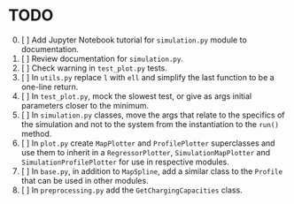 # TODO

0. [ ] Add Jupyter Notebook tutorial for `simulation.py` module to documentation.
1. [ ] Review documentation for `simulation.py`.
2. [ ] Check warning in `test_plot.py` tests.
3. [ ] In `utils.py` replace `l` with `ell` and simplify the last function to be a one-line return.
4. [ ] In `test_plot.py`, mock the slowest test, or give as args initial parameters closer to the minimum.
5. [ ] In `simulation.py` classes, move the args that relate to the specifics of the simulation and not to the system from the instantiation to the `run()` method.
6. [ ] In `plot.py` create `MapPlotter` and `ProfilePlotter` superclasses and use them to inherit in a `RegressorPlotter`, `SimulationMapPlotter` and `SimulationProfilePlotter` for use in respective modules.
7. [ ] In `base.py`, in addition to `MapSpline`, add a similar class to the `Profile` that can be used in other modules.
8. [ ] In `preprocessing.py` add the `GetChargingCapacities` class.
